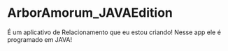 # ArborAmorum_JAVAEdition

É um aplicativo de Relacionamento que eu estou criando!
Nesse app ele é programado em JAVA!